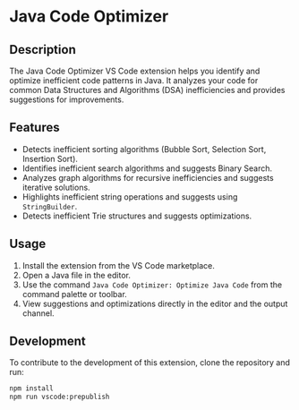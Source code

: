 # Java Code Optimizer

## Description
The Java Code Optimizer VS Code extension helps you identify and optimize inefficient code patterns in Java. It analyzes your code for common Data Structures and Algorithms (DSA) inefficiencies and provides suggestions for improvements.

## Features
- Detects inefficient sorting algorithms (Bubble Sort, Selection Sort, Insertion Sort).
- Identifies inefficient search algorithms and suggests Binary Search.
- Analyzes graph algorithms for recursive inefficiencies and suggests iterative solutions.
- Highlights inefficient string operations and suggests using `StringBuilder`.
- Detects inefficient Trie structures and suggests optimizations.

## Usage
1. Install the extension from the VS Code marketplace.
2. Open a Java file in the editor.
3. Use the command `Java Code Optimizer: Optimize Java Code` from the command palette or toolbar.
4. View suggestions and optimizations directly in the editor and the output channel.

## Development
To contribute to the development of this extension, clone the repository and run:

```bash
npm install
npm run vscode:prepublish
